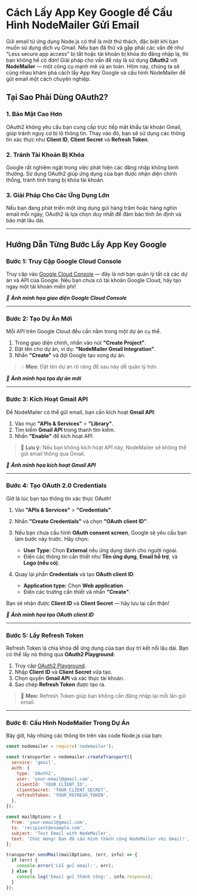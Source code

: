 # Cách Lấy App Key Google để Cấu Hình NodeMailer Gửi Email  

Gửi email từ ứng dụng Node.js có thể là một thử thách, đặc biệt khi bạn muốn sử dụng dịch vụ Gmail. Nếu bạn đã thử và gặp phải các vấn đề như "Less secure app access" bị tắt hoặc tài khoản bị khóa do đăng nhập lạ, thì bạn không hề cô đơn! Giải pháp cho vấn đề này là sử dụng **OAuth2** với **NodeMailer** — một công cụ mạnh mẽ và an toàn. Hôm nay, chúng ta sẽ cùng nhau khám phá cách lấy App Key Google và cấu hình NodeMailer để gửi email một cách chuyên nghiệp.

## Tại Sao Phải Dùng OAuth2?  

### **1. Bảo Mật Cao Hơn**  
OAuth2 không yêu cầu bạn cung cấp trực tiếp mật khẩu tài khoản Gmail, giúp tránh nguy cơ bị lộ thông tin. Thay vào đó, bạn sẽ sử dụng các thông tin xác thực như **Client ID**, **Client Secret** và **Refresh Token**.  

### **2. Tránh Tài Khoản Bị Khóa**  
Google rất nghiêm ngặt trong việc phát hiện các đăng nhập không bình thường. Sử dụng OAuth2 giúp ứng dụng của bạn được nhận diện chính thống, tránh tình trạng bị khóa tài khoản.

### **3. Giải Pháp Cho Các Ứng Dụng Lớn**  
Nếu bạn đang phát triển một ứng dụng gửi hàng trăm hoặc hàng nghìn email mỗi ngày, OAuth2 là lựa chọn duy nhất để đảm bảo tính ổn định và bảo mật lâu dài.

---

## Hướng Dẫn Từng Bước Lấy App Key Google  

### **Bước 1: Truy Cập Google Cloud Console**  
Truy cập vào [Google Cloud Console](https://console.cloud.google.com/) — đây là nơi bạn quản lý tất cả các dự án và API của Google. Nếu bạn chưa có tài khoản Google Cloud, hãy tạo ngay một tài khoản miễn phí!

*📸 **Ảnh minh họa giao diện Google Cloud Console***

---

### **Bước 2: Tạo Dự Án Mới**  
Mỗi API trên Google Cloud đều cần nằm trong một dự án cụ thể.  
1. Trong giao diện chính, nhấn vào nút **"Create Project"**.  
2. Đặt tên cho dự án, ví dụ: **"NodeMailer Gmail Integration"**.  
3. Nhấn **"Create"** và đợi Google tạo xong dự án.  

> 💡 **Mẹo:** Đặt tên dự án rõ ràng để sau này dễ quản lý hơn.

*📸 **Ảnh minh họa tạo dự án mới***

---

### **Bước 3: Kích Hoạt Gmail API**  
Để NodeMailer có thể gửi email, bạn cần kích hoạt **Gmail API**:  
1. Vào mục **"APIs & Services"** > **"Library"**.  
2. Tìm kiếm **Gmail API** trong thanh tìm kiếm.  
3. Nhấn **"Enable"** để kích hoạt API.  

> 🔑 **Lưu ý:** Nếu bạn không kích hoạt API này, NodeMailer sẽ không thể gửi email thông qua Gmail.

*📸 **Ảnh minh họa kích hoạt Gmail API***

---

### **Bước 4: Tạo OAuth 2.0 Credentials**  
Giờ là lúc bạn tạo thông tin xác thực OAuth!  
1. Vào **"APIs & Services"** > **"Credentials"**.  
2. Nhấn **"Create Credentials"** và chọn **"OAuth client ID"**.  
3. Nếu bạn chưa cấu hình **OAuth consent screen**, Google sẽ yêu cầu bạn làm bước này trước. Hãy chọn:  
   - **User Type:** Chọn **External** nếu ứng dụng dành cho người ngoài.  
   - Điền các thông tin cần thiết như **Tên ứng dụng**, **Email hỗ trợ**, và **Logo (nếu có)**.  

4. Quay lại phần **Credentials** và tạo **OAuth client ID**:  
   - **Application type:** Chọn **Web application**.  
   - Điền các trường cần thiết và nhấn **"Create"**.  

Bạn sẽ nhận được **Client ID** và **Client Secret** — hãy lưu lại cẩn thận!

*📸 **Ảnh minh họa tạo OAuth client ID***

---

### **Bước 5: Lấy Refresh Token**  
Refresh Token là chìa khóa để ứng dụng của bạn duy trì kết nối lâu dài. Bạn có thể lấy nó thông qua **OAuth2 Playground**:  
1. Truy cập [OAuth2 Playground](https://developers.google.com/oauthplayground/).  
2. Nhập **Client ID** và **Client Secret** vừa tạo.  
3. Chọn quyền **Gmail API** và xác thực tài khoản.  
4. Sao chép **Refresh Token** được tạo ra.  

> 🚀 **Mẹo:** Refresh Token giúp bạn không cần đăng nhập lại mỗi lần gửi email.

---

### **Bước 6: Cấu Hình NodeMailer Trong Dự Án**  
Bây giờ, hãy nhúng các thông tin trên vào code Node.js của bạn:

```javascript
const nodemailer = require('nodemailer');

const transporter = nodemailer.createTransport({
  service: 'gmail',
  auth: {
    type: 'OAuth2',
    user: 'your-email@gmail.com',
    clientId: 'YOUR_CLIENT_ID',
    clientSecret: 'YOUR_CLIENT_SECRET',
    refreshToken: 'YOUR_REFRESH_TOKEN',
  },
});

const mailOptions = {
  from: 'your-email@gmail.com',
  to: 'recipient@example.com',
  subject: 'Test Email with NodeMailer',
  text: 'Chúc mừng! Bạn đã cấu hình thành công NodeMailer với Gmail!',
};

transporter.sendMail(mailOptions, (err, info) => {
  if (err) {
    console.error('Lỗi gửi email:', err);
  } else {
    console.log('Email gửi thành công:', info.response);
  }
});
